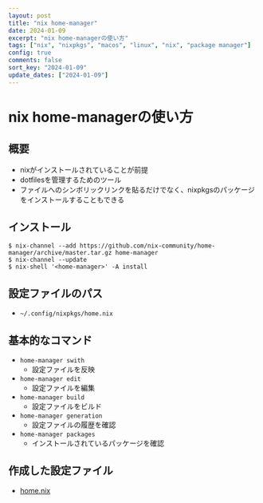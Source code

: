 ```yaml
---
layout: post
title: "nix home-manager"
date: 2024-01-09
excerpt: "nix home-managerの使い方"
tags: ["nix", "nixpkgs", "macos", "linux", "nix", "package manager"]
config: true
comments: false
sort_key: "2024-01-09"
update_dates: ["2024-01-09"]
---
```


# nix home-managerの使い方

## 概要
 - nixがインストールされていることが前提
 - dotfilesを管理するためのツール
 - ファイルへのシンボリックリンクを貼るだけでなく、nixpkgsのパッケージをインストールすることもできる

## インストール

```console
$ nix-channel --add https://github.com/nix-community/home-manager/archive/master.tar.gz home-manager
$ nix-channel --update
$ nix-shell '<home-manager>' -A install
```

## 設定ファイルのパス
 - `~/.config/nixpkgs/home.nix`

## 基本的なコマンド
 - `home-manager swith`
   - 設定ファイルを反映
 - `home-manager edit`
   - 設定ファイルを編集
 - `home-manager build`
   - 設定ファイルをビルド
 - `home-manager generation`
   - 設定ファイルの履歴を確認
 - `home-manager packages`
   - インストールされているパッケージを確認

## 作成した設定ファイル
 - [home.nix](https://bitbucket.org/nardtree/gimpei-dot-files/src/master/files/home-manager/home.nix)
